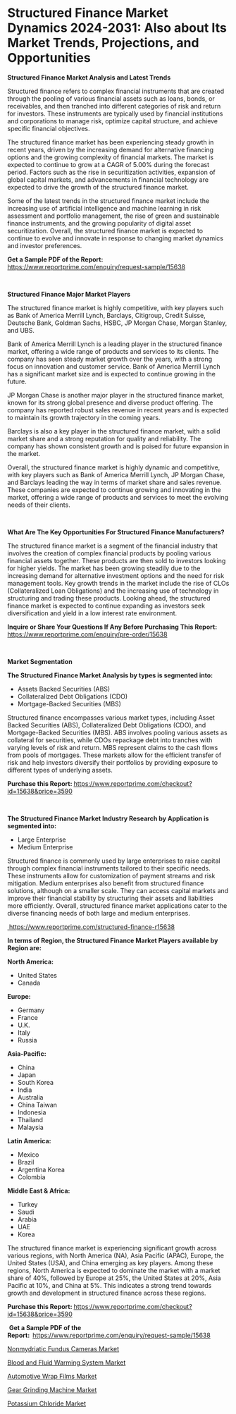 <p><h1>Structured Finance Market Dynamics 2024-2031: Also about Its Market Trends, Projections, and Opportunities</h1></p><p><strong>Structured Finance Market Analysis and Latest Trends</strong></p>
<p><p>Structured finance refers to complex financial instruments that are created through the pooling of various financial assets such as loans, bonds, or receivables, and then tranched into different categories of risk and return for investors. These instruments are typically used by financial institutions and corporations to manage risk, optimize capital structure, and achieve specific financial objectives.</p><p>The structured finance market has been experiencing steady growth in recent years, driven by the increasing demand for alternative financing options and the growing complexity of financial markets. The market is expected to continue to grow at a CAGR of 5.00% during the forecast period. Factors such as the rise in securitization activities, expansion of global capital markets, and advancements in financial technology are expected to drive the growth of the structured finance market.</p><p>Some of the latest trends in the structured finance market include the increasing use of artificial intelligence and machine learning in risk assessment and portfolio management, the rise of green and sustainable finance instruments, and the growing popularity of digital asset securitization. Overall, the structured finance market is expected to continue to evolve and innovate in response to changing market dynamics and investor preferences.</p></p>
<p><strong>Get a Sample PDF of the Report:&nbsp;</strong> <a href="https://www.reportprime.com/enquiry/request-sample/15638">https://www.reportprime.com/enquiry/request-sample/15638</a></p>
<p>&nbsp;</p>
<p><strong>Structured Finance Major Market Players</strong></p>
<p><p>The structured finance market is highly competitive, with key players such as Bank of America Merrill Lynch, Barclays, Citigroup, Credit Suisse, Deutsche Bank, Goldman Sachs, HSBC, JP Morgan Chase, Morgan Stanley, and UBS.</p><p>Bank of America Merrill Lynch is a leading player in the structured finance market, offering a wide range of products and services to its clients. The company has seen steady market growth over the years, with a strong focus on innovation and customer service. Bank of America Merrill Lynch has a significant market size and is expected to continue growing in the future.</p><p>JP Morgan Chase is another major player in the structured finance market, known for its strong global presence and diverse product offering. The company has reported robust sales revenue in recent years and is expected to maintain its growth trajectory in the coming years.</p><p>Barclays is also a key player in the structured finance market, with a solid market share and a strong reputation for quality and reliability. The company has shown consistent growth and is poised for future expansion in the market.</p><p>Overall, the structured finance market is highly dynamic and competitive, with key players such as Bank of America Merrill Lynch, JP Morgan Chase, and Barclays leading the way in terms of market share and sales revenue. These companies are expected to continue growing and innovating in the market, offering a wide range of products and services to meet the evolving needs of their clients.</p></p>
<p>&nbsp;</p>
<p><strong>What Are The Key Opportunities For Structured Finance Manufacturers?</strong></p>
<p><p>The structured finance market is a segment of the financial industry that involves the creation of complex financial products by pooling various financial assets together. These products are then sold to investors looking for higher yields. The market has been growing steadily due to the increasing demand for alternative investment options and the need for risk management tools. Key growth trends in the market include the rise of CLOs (Collateralized Loan Obligations) and the increasing use of technology in structuring and trading these products. Looking ahead, the structured finance market is expected to continue expanding as investors seek diversification and yield in a low interest rate environment.</p></p>
<p><strong>Inquire or Share Your Questions If Any Before Purchasing This Report:</strong> <a href="https://www.reportprime.com/enquiry/pre-order/15638">https://www.reportprime.com/enquiry/pre-order/15638</a></p>
<p>&nbsp;</p>
<p><strong>Market Segmentation</strong></p>
<p><strong>The Structured Finance Market Analysis by types is segmented into:</strong></p>
<p><ul><li>Assets Backed Securities (ABS)</li><li>Collateralized Debt Obligations (CDO)</li><li>Mortgage-Backed Securities (MBS)</li></ul></p>
<p><p>Structured finance encompasses various market types, including Asset Backed Securities (ABS), Collateralized Debt Obligations (CDO), and Mortgage-Backed Securities (MBS). ABS involves pooling various assets as collateral for securities, while CDOs repackage debt into tranches with varying levels of risk and return. MBS represent claims to the cash flows from pools of mortgages. These markets allow for the efficient transfer of risk and help investors diversify their portfolios by providing exposure to different types of underlying assets.</p></p>
<p><strong>Purchase this Report:&nbsp;</strong><a href="https://www.reportprime.com/checkout?id=15638&price=3590">https://www.reportprime.com/checkout?id=15638&price=3590</a></p>
<p>&nbsp;</p>
<p><strong>The Structured Finance Market Industry Research by Application is segmented into:</strong></p>
<p><ul><li>Large Enterprise</li><li>Medium Enterprise</li></ul></p>
<p><p>Structured finance is commonly used by large enterprises to raise capital through complex financial instruments tailored to their specific needs. These instruments allow for customization of payment streams and risk mitigation. Medium enterprises also benefit from structured finance solutions, although on a smaller scale. They can access capital markets and improve their financial stability by structuring their assets and liabilities more efficiently. Overall, structured finance market applications cater to the diverse financing needs of both large and medium enterprises.</p></p>
<p><a href="https://www.reportprime.com/structured-finance-r15638">&nbsp;https://www.reportprime.com/structured-finance-r15638</a></p>
<p><strong>In terms of Region, the Structured Finance Market Players available by Region are:</strong></p>
<p>
    <p> <strong> North America: </strong>
        <ul>
            <li>United States</li>
            <li>Canada</li>
        </ul>
        </p> 
    <p> <strong> Europe: </strong>
        <ul>
            <li>Germany</li>
            <li>France</li>
            <li>U.K.</li>
            <li>Italy</li>
            <li>Russia</li>
        </ul>
        </p> 
    <p> <strong> Asia-Pacific: </strong>
        <ul>
            <li>China</li>
            <li>Japan</li>
            <li>South Korea</li>
            <li>India</li>
            <li>Australia</li>
            <li>China Taiwan</li>
            <li>Indonesia</li>
            <li>Thailand</li>
            <li>Malaysia</li>
        </ul>
        </p> 
    <p> <strong> Latin America: </strong>
        <ul>
            <li>Mexico</li>
            <li>Brazil</li>
            <li>Argentina Korea</li>
            <li>Colombia</li>
        </ul>
        </p> 
    <p> <strong> Middle East & Africa: </strong>
        <ul>
            <li>Turkey</li>
            <li>Saudi</li>
            <li>Arabia</li>
            <li>UAE</li>
            <li>Korea</li>
        </ul>
    </p>
    </p>
<p><p>The structured finance market is experiencing significant growth across various regions, with North America (NA), Asia Pacific (APAC), Europe, the United States (USA), and China emerging as key players. Among these regions, North America is expected to dominate the market with a market share of 40%, followed by Europe at 25%, the United States at 20%, Asia Pacific at 10%, and China at 5%. This indicates a strong trend towards growth and development in structured finance across these regions.</p></p>
<p><strong>Purchase this Report: </strong><a href="https://www.reportprime.com/checkout?id=15638&price=3590">https://www.reportprime.com/checkout?id=15638&price=3590</a></p>
<p>&nbsp;<strong>Get a Sample PDF of the Report:&nbsp;&nbsp;</strong><a href="https://www.reportprime.com/enquiry/request-sample/15638">https://www.reportprime.com/enquiry/request-sample/15638</a></p>
<p><strong></strong></p>
<p><p><a href="https://medium.com/@cyb3rpunksai/nonmydriatic-fundus-cameras-market-size-market-segmentation-market-trends-and-growth-analysis-ce03f17275bd">Nonmydriatic Fundus Cameras Market</a></p><p><a href="https://medium.com/@amandawbrown02/global-blood-and-fluid-warming-system-market-size-share-analysis-by-product-type-by-03308df88425">Blood and Fluid Warming System Market</a></p><p><a href="https://github.com/gdfhhhj/Market-Research-Report-List-6/blob/main/automotive-wrap-films-market.md">Automotive Wrap Films Market</a></p><p><a href="https://github.com/RichRobinson5/Market-Research-Report-List-6/blob/main/gear-grinding-machine-market.md">Gear Grinding Machine Market</a></p><p><a href="https://github.com/julyju69/Market-Research-Report-List-5/blob/main/potassium-chloride-market.md">Potassium Chloride Market</a></p></p>